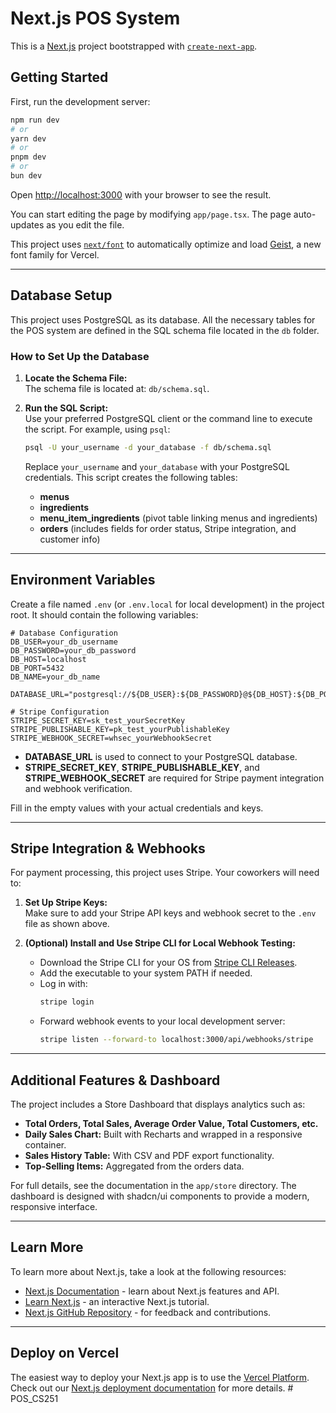 # Next.js POS System

This is a [Next.js](https://nextjs.org) project bootstrapped with [`create-next-app`](https://nextjs.org/docs/app/api-reference/cli/create-next-app).

## Getting Started

First, run the development server:

```bash
npm run dev
# or
yarn dev
# or
pnpm dev
# or
bun dev
```

Open [http://localhost:3000](http://localhost:3000) with your browser to see the result.

You can start editing the page by modifying `app/page.tsx`. The page auto-updates as you edit the file.

This project uses [`next/font`](https://nextjs.org/docs/app/building-your-application/optimizing/fonts) to automatically optimize and load [Geist](https://vercel.com/font), a new font family for Vercel.

---

## Database Setup

This project uses PostgreSQL as its database. All the necessary tables for the POS system are defined in the SQL schema file located in the `db` folder.

### How to Set Up the Database

1. **Locate the Schema File:**  
   The schema file is located at: `db/schema.sql`.

2. **Run the SQL Script:**  
   Use your preferred PostgreSQL client or the command line to execute the script. For example, using `psql`:

    ```bash
    psql -U your_username -d your_database -f db/schema.sql
    ```

    Replace `your_username` and `your_database` with your PostgreSQL credentials. This script creates the following tables:
    - **menus**
    - **ingredients**
    - **menu_item_ingredients** (pivot table linking menus and ingredients)
    - **orders** (includes fields for order status, Stripe integration, and customer info)

---

## Environment Variables

Create a file named `.env` (or `.env.local` for local development) in the project root. It should contain the following variables:

```env
# Database Configuration
DB_USER=your_db_username
DB_PASSWORD=your_db_password
DB_HOST=localhost
DB_PORT=5432
DB_NAME=your_db_name

DATABASE_URL="postgresql://${DB_USER}:${DB_PASSWORD}@${DB_HOST}:${DB_PORT}/${DB_NAME}"

# Stripe Configuration
STRIPE_SECRET_KEY=sk_test_yourSecretKey
STRIPE_PUBLISHABLE_KEY=pk_test_yourPublishableKey
STRIPE_WEBHOOK_SECRET=whsec_yourWebhookSecret

```

- **DATABASE_URL** is used to connect to your PostgreSQL database.
- **STRIPE_SECRET_KEY**, **STRIPE_PUBLISHABLE_KEY**, and **STRIPE_WEBHOOK_SECRET** are required for Stripe payment integration and webhook verification.

Fill in the empty values with your actual credentials and keys.

---

## Stripe Integration & Webhooks

For payment processing, this project uses Stripe. Your coworkers will need to:

1. **Set Up Stripe Keys:**  
   Make sure to add your Stripe API keys and webhook secret to the `.env` file as shown above.

2. **(Optional) Install and Use Stripe CLI for Local Webhook Testing:**  
   - Download the Stripe CLI for your OS from [Stripe CLI Releases](https://github.com/stripe/stripe-cli/releases).
   - Add the executable to your system PATH if needed.
   - Log in with:
     ```bash
     stripe login
     ```
   - Forward webhook events to your local development server:
     ```bash
     stripe listen --forward-to localhost:3000/api/webhooks/stripe
     ```

---

## Additional Features & Dashboard

The project includes a Store Dashboard that displays analytics such as:
- **Total Orders, Total Sales, Average Order Value, Total Customers, etc.**
- **Daily Sales Chart:** Built with Recharts and wrapped in a responsive container.
- **Sales History Table:** With CSV and PDF export functionality.
- **Top-Selling Items:** Aggregated from the orders data.

For full details, see the documentation in the `app/store` directory. The dashboard is designed with shadcn/ui components to provide a modern, responsive interface.

---

## Learn More

To learn more about Next.js, take a look at the following resources:

- [Next.js Documentation](https://nextjs.org/docs) - learn about Next.js features and API.
- [Learn Next.js](https://nextjs.org/learn) - an interactive Next.js tutorial.
- [Next.js GitHub Repository](https://github.com/vercel/next.js) - for feedback and contributions.

---

## Deploy on Vercel

The easiest way to deploy your Next.js app is to use the [Vercel Platform](https://vercel.com/new?utm_medium=default-template&filter=next.js&utm_source=create-next-app&utm_campaign=create-next-app-readme).  
Check out our [Next.js deployment documentation](https://nextjs.org/docs/app/building-your-application/deploying) for more details.
#   P O S _ C S 2 5 1  
 